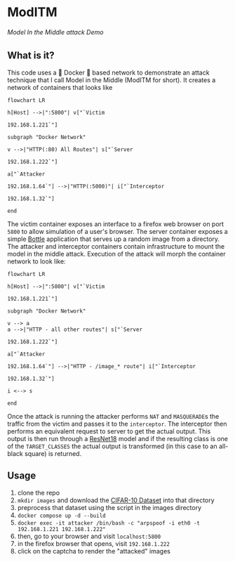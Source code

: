 # ModITM
###### Model In the Middle attack Demo

## What is it?
This code uses a :whale: Docker :whale: based network to demonstrate an attack technique that I call Model in the Middle (ModITM for short). It creates a network of containers that looks like
```mermaid
flowchart LR

h[Host] -->|":5800"| v["`Victim

192.168.1.221`"]

subgraph "Docker Network"

v -->|"HTTP(:80) All Routes"| s["`Server

192.168.1.222`"]

a["`Attacker

192.168.1.64`"] -->|"HTTP(:5000)"| i["`Interceptor

192.168.1.32`"]

end
```

The victim container exposes an interface to a firefox web browser on port `5800` to allow simulation of a user's browser. The server container exposes a simple [Bottle](https://bottlepy.org/docs/dev/) application that serves up a random image from a directory. The attacker and interceptor containers contain infrastructure to mount the model in the middle attack. Execution of the attack will morph the container network to look like:
```mermaid
flowchart LR

h[Host] -->|":5800"| v["`Victim

192.168.1.221`"]

subgraph "Docker Network"

v --> a
a -->|"HTTP - all other routes"| s["`Server

192.168.1.222`"]

a["`Attacker

192.168.1.64`"] -->|"HTTP - /image_* route"| i["`Interceptor

192.168.1.32`"]

i <--> s

end
```
Once the attack is running the attacker performs `NAT` and `MASQUERADE`s the traffic from the victim and passes it to the `interceptor`. The interceptor then performs an equivalent request to server to get the actual output. This output is then run through a [ResNet18](https://arxiv.org/pdf/1512.03385.pdf) model and if the resulting class is one of the `TARGET_CLASSES` the actual output is transformed (in this case to an all-black square) is returned.

## Usage 
1. clone the repo
1. `mkdir images` and download the [CIFAR-10 Dataset](https://www.cs.toronto.edu/~kriz/cifar.html) into that directory
1. preprocess that dataset using the script in the images directory
1. `docker compose up -d --build`
1. `docker exec -it attacker /bin/bash -c "arpspoof -i eth0 -t 192.168.1.221 192.168.1.222"`
1. then, go to your browser and visit `localhost:5800`
1. in the firefox browser that opens, visit `192.168.1.222`
1. click on the captcha to render the "attacked" images
